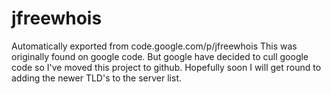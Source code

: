 # jfreewhois
Automatically exported from code.google.com/p/jfreewhois
This was originally found on google code. But google have decided to cull google code so I've moved this project to github.
Hopefully soon I will get round to adding the newer TLD's to the server list.
